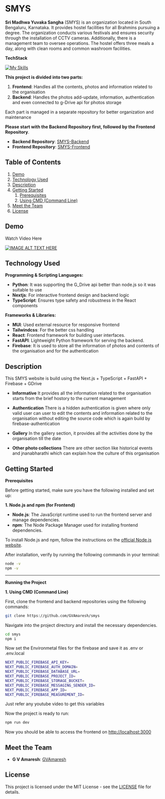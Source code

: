 
# SMYS

**Sri Madhwa Yuvaka Sangha** (SMYS) is an organization located in South Bengaluru, Karnataka. It provides hostel facilities for all Brahmins pursuing a degree. The organization conducts various festivals and ensures security through the installation of CCTV cameras. Additionally, there is a management team to oversee operations. The hostel offers three meals a day, along with clean rooms and common washroom facilities.

**TechStack** 

[![My Skills](https://skillicons.dev/icons?i=nextjs,typescript,fastapi,tailwindcss,firebase,netlify,vscode,windows)](https://skillicons.dev)

**This project is divided into two parts:**

1. **Frontend**: Handles all the contents, photos and information related to the organisation
2. **Backend**: Handles the photos add-update, information, authentication and even connected to g-Drive api for photos storage

Each part is managed in a separate repository for better organization and maintenance

**Please start with the Backend Repository first, followed by the Frontend Repository**.

- **Backend Repository**: [SMYS-Backend](https://github.com/GVAmaresh/smys-backend)
- **Frontend Repository**: [SMYS-Frontend](https://github.com/GVAmaresh/smys)


## Table of Contents

1. [Demo](#demo)
2. [Technology Used](#technology-used)
3. [Description](#description)
4. [Getting Started](#getting-started)
    1. [Prerequisites](#prerequisites)
    2. [Using CMD (Command Line)](#using-cmd-command-line)
5. [Meet the Team](#meet-the-team)
6. [License](#license)

## Demo
Watch Video Here

[![IMAGE ALT TEXT HERE](https://img.youtube.com/vi/8i9jTCctU3U/0.jpg)](https://www.youtube.com/watch?v=8i9jTCctU3U)

## Technology Used

**Programming & Scripting Languages:**
- **Python**: It was supporting the G_Drive api better than node.js so it was suitable to use
- **Nextjs**: For interactive frontend design and backend logic
- **TypeScript**: Ensures type safety and robustness in the React components

**Frameworks & Libraries:**
- **MUI**: Used external resource for responsive frontend 
- **Tailwindcss**: For the better css handling
- **React**: Frontend framework for building user interfaces.
- **FastAPI**: Lightweight Python framework for serving the backend.
- **Firebase**: It is used to store all the information of photos and contents of the organisation and for the authentication

## Description

This SMYS website is build using the Next.js + TypeScript + FastAPI + Firebase + GDrive

 * **Informative**
It provides all the information related to the organisation starts from the brief hostory to the current management

 * **Authentication**
There is a hidden authentication is given where only valid user can user to edit the contents and information related to the organisation without editing the source code which is again build by firebase-authentication

 * **Gallery**
In the gallery section, it provides all the activities done by the organisation till the date 

 * **Other photo collections**
There are other section like historical events and jnanabharathi which can explain how the culture of this organisation 

    

## Getting Started

**Prerequisites**

Before getting started, make sure you have the following installed and set up:


**1. Node.js and npm (for Frontend)**
- **Node.js**: The JavaScript runtime used to run the frontend server and manage dependencies.
- **npm**: The Node Package Manager used for installing frontend dependencies.

To install Node.js and npm, follow the instructions on the [official Node.js website](https://nodejs.org/).

After installation, verify by running the following commands in your terminal:

```bash
node -v
npm -v
```
---

**Running the Project**

**1. Using CMD (Command Line)**

First, clone the frontend and backend repositories using the following commands:

```bash
git clone https://github.com/GVAmaresh/smys
```

Navigate into the project directory and install the necessary dependencies.

```bash
cd smys
npm i
```

Now set the Environmetal files for the firebase and save it as 
.env or .env.local
```bash
NEXT_PUBLIC_FIREBASE_API_KEY=
NEXT_PUBLIC_FIREBASE_AUTH_DOMAIN=
NEXT_PUBLIC_FIREBASE_DATABASE_URL=
NEXT_PUBLIC_FIREBASE_PROJECT_ID=
NEXT_PUBLIC_FIREBASE_STORAGE_BUCKET=
NEXT_PUBLIC_FIREBASE_MESSAGING_SENDER_ID=
NEXT_PUBLIC_FIREBASE_APP_ID=
NEXT_PUBLIC_FIREBASE_MEASUREMENT_ID=

```
Just refer any youtube video to get this variables

Now the project is ready to run:

```bash
npm run dev
```

Now you should be able to access the frontend on [http://localhost:3000](http://localhost:3000)


## Meet the Team

- **G V Amaresh**: [GVAmaresh ](https://github.com/GVAmaresh)

## License
This project is licensed under the MIT License - see the [LICENSE](https://github.com/GVAmaresh/smys/blob/main/LICENSE) file for details.

